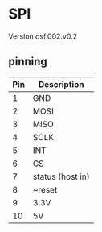 # SPI
Version osf.002.v0.2
## pinning

| Pin | Description | 
| --- | ----------- |
| 1   | GND         | 
| 2   | MOSI        | 
| 3   | MISO        | 
| 4   | SCLK        | 
| 5   | INT         | 
| 6   | CS          |
| 7   | status (host in) | 
| 8   | ~reset      |
| 9   | 3.3V        | 
| 10  | 5V          | 
